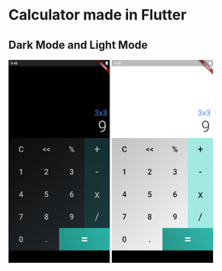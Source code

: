 # Calculator made in Flutter
## Dark Mode and Light Mode
<div> 
  <img title="a title" alt="Alt text" src="screenshots\DarkMode.png" style="display: inline-block; width: 200px;">
  <img title="a title" alt="Alt text" src="screenshots\LightMode.png" style="display: inline-block; width: 200px;">
</div>

